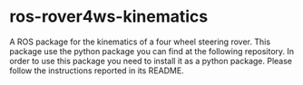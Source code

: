 # ros-rover4ws-kinematics
A ROS package for the kinematics of a four wheel steering rover. This package use the python package you can find at the following repository. In order to use this package you need to install it as a python package. Please follow the instructions reported in its README.
